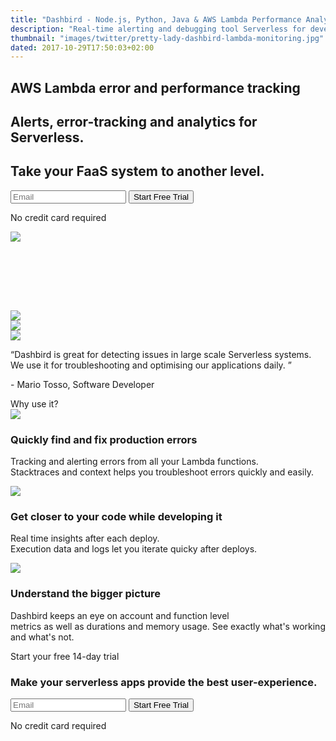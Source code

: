 ```yaml
---
title: "Dashbird - Node.js, Python, Java & AWS Lambda Performance Analytics"
description: "Real-time alerting and debugging tool Serverless for developers to build and fix Lambda functions quickly. Node.js, Python, Java and more."
thumbnail: "images/twitter/pretty-lady-dashbird-lambda-monitoring.jpg"
dated: 2017-10-29T17:50:03+02:00
---
```

<section class="container slogan">
  <div class="row justify-content-md-end">
    <div class="col-lg-6">
      <h1 class="text-center text-md-left">AWS Lambda error and performance tracking</h1>
      <h2 class="mt-4 text-center text-md-left lato">Alerts, error-tracking and analytics for Serverless.</h2>
      <h2 class="lato text-center text-md-left">Take your FaaS system to another level.</h2>
      <div class="pt-5 pr-5">
        <form method="post" action="https://app.dashbird.io/auth/register">
          <label class="input-group">
              <input type="text" class="form-control" placeholder='Email' name="email" required>
              <button class="input-group-addon">Start Free Trial</button>
          </label>
        </form>
        <p class="text-center gray small">No credit card required</p>
      </div>
    </div>
    <div class="col-md-4 d-none d-md-block mr-4">
      <img src="/images/dashbird-illustration.svg">
    </div>
  </div>
</section>

<section class="container social" style="margin-top: 110px;">
  <div class="row justify-content-center">
    <div class="col-auto mr-md-3" style="margin-top: 19px;"><img class="w-150 mx-auto" src="/images/socialproof/nuviad.png"></div>
    <div class="col-auto mr-md-2 mt-4 d-flex align-items-center"><img class="w-150 mx-auto" src="/images/socialproof/volta.png"></div>
    <div class="col-auto mt-4 d-flex align-items-center"><img class="w-150 mx-auto" src="/images/socialproof/teamweek.png"></div>
  </div>
  <div class="row justify-content-md-center mt-5 subtle">
    <div class="col-md-6 gray">
      <p class="text-center slab">“Dashbird is great for detecting issues in large scale Serverless systems. We use it for troubleshooting and optimising our applications daily. ”</p>
      <p class="quote text-center">- Mario Tosso, Software Developer</p>
    </div>
  </div>
</section>

<section class="container-fluid dark-bg mt-5">
  <div class="row">
    <div class="col text-center mt-5">
      <span class="h2 underlined">Why use it?</span>
    </div>
  </div>

  <div class="row justify-content-md-center align-items-center">
    <div class="col bg-white p-3 mt-5 mb-4 mx-auto" style="max-width: 800px;">
      <div class="row align-items-center">
        <div class="col-md-2 text-center">
          <img src="/images/magnifier.svg">
        </div>
        <div class="col-md-10 text-center text-md-left">
          <h3>Quickly find and fix production errors</h3>
          <p class="lato">Tracking and alerting errors from all your Lambda functions.<br> Stacktraces and context helps you troubleshoot errors quickly and easily.</p>
        </div>
      </div>
    </div>
  </div>

  <div class="row justify-content-md-center align-items-center">
    <div class="col bg-white p-3 mb-4 mx-auto" style="max-width: 800px;">
      <div class="row align-items-center">
        <div class="col-md-2 text-center">
          <img src="/images/tag.svg">
        </div>
        <div class="col-md-10 text-center text-md-left">
          <h3>Get closer to your code while developing it</h3>
          <p class="lato">Real time insights after each deploy.<br> Execution data and logs let you iterate quicky after deploys.</p>
        </div>
      </div>
    </div>
  </div>

  <div class="row justify-content-md-center align-items-center">
    <div class="col bg-white p-3 mb-5 mx-auto" style="max-width: 800px;">
      <div class="row align-items-center">
        <div class="col-md-2 text-center">
          <img src="/images/graph.svg">
        </div>
        <div class="col-md-10 text-center text-md-left">
          <h3>Understand the bigger picture</h3>
          <p class="lato">Dashbird keeps an eye on account and function level<br> metrics as well as durations and memory usage. See exactly what's working and what's not.</p>
        </div>
      </div>
    </div>
  </div>

</section>


<section class="container-fluid">
  <div class="row justify-content-md-center">
    <div class="col justify-content-md-center text-center bg-cta br-7 mb-8 mt-8 pt-5 pb-5 mx-auto" style="max-width: 832px;" >
      <span class="h1 pt-5">Start your free 14-day trial</span>
      <h3 class="mt-3">Make your serverless apps provide the best user-experience.</h3>
      <div class="row justify-content-md-center">
        <div class="pt-5 pr-5 col-lg-7 mx-auto">
          <form method="post" action="https://app.dashbird.io/auth/register">
          <label class="input-group">
            <input type="text" class="form-control" placeholder='Email' name="email" required>
            <button class="input-group-addon">Start Free Trial</button>
          </label>
          </form>
          <p class="text-center small">No credit card required</p>
        </div>
      </div>
    </div>
  </div>
</section>
